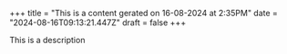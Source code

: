 +++
title = "This is a content gerated on 16-08-2024 at 2:35PM"
date = "2024-08-16T09:13:21.447Z"
draft = false
+++

  This is a description
        